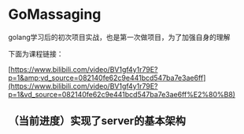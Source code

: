 # GoMassaging

golang学习后的初次项目实战，也是第一次做项目，为了加强自身的理解

下面为课程链接：

[https://www.bilibili.com/video/BV1gf4y1r79E?p=1&amp;vd_source=082140fe62c9e441bcd547ba7e3ae6ff](https://www.bilibili.com/video/BV1gf4y1r79E?p=1&vd_source=082140fe62c9e441bcd547ba7e3ae6ff%E2%80%B8)

## （当前进度）实现了server的基本架构
